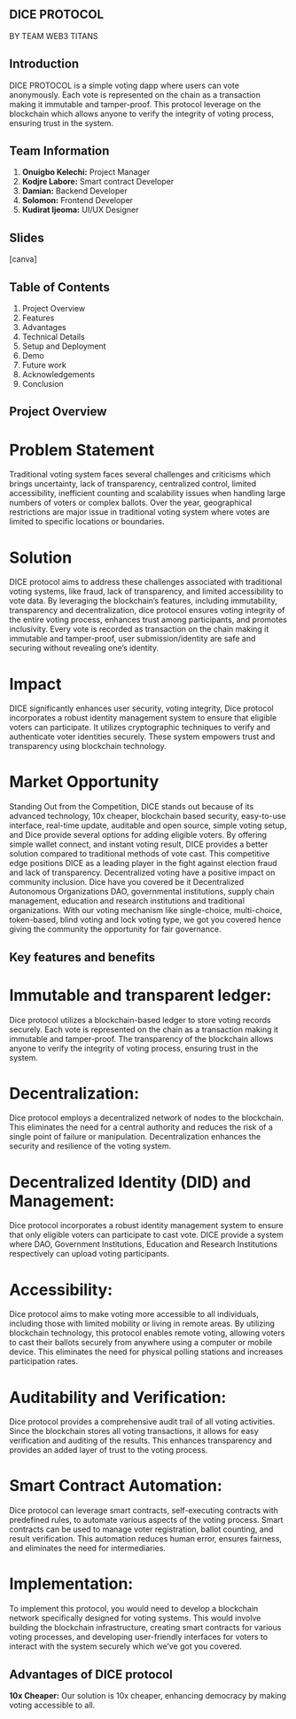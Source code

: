 ## DICE PROTOCOL
BY TEAM WEB3 TITANS
## Introduction
  DICE PROTOCOL is a simple voting dapp where users can vote anonymously. Each vote is represented on the chain as a transaction making it immutable and tamper-proof. This protocol leverage on the blockchain which allows anyone to verify the integrity of voting process, ensuring trust in the system.
  ## Team Information
  1. **Onuigbo Kelechi:** Project Manager
  2. **Kodjre Labore:** Smart contract Developer
  3. **Damian:** Backend Developer
  4. **Solomon:** Frontend Developer
  5. **Kudirat Ijeoma:** UI/UX Designer
## Slides
[canva]
## Table of Contents
1. Project Overview
2. Features
3. Advantages 
4. Technical Details
5. Setup and Deployment
6. Demo
7. Future work
8. Acknowledgements
9. Conclusion
## Project Overview
# Problem Statement
Traditional voting system faces several challenges and criticisms which brings uncertainty, lack of transparency, centralized control, limited accessibility, inefficient counting and scalability issues when handling large numbers of voters or complex ballots. Over the year, geographical restrictions are major issue in traditional voting system where votes are limited to specific locations or boundaries.
# Solution
DICE protocol aims to address these challenges associated with traditional voting systems, like fraud, lack of transparency, and limited accessibility to vote data. By leveraging the blockchain’s features, including immutability, transparency and decentralization, dice protocol ensures voting integrity of the entire voting process, enhances trust among participants, and promotes inclusivity. 
Every vote is recorded as transaction on the chain making it immutable and tamper-proof, user submission/identity are safe and securing without revealing one’s identity.
# Impact
DICE significantly enhances user security, voting integrity, Dice protocol incorporates a robust identity management system to ensure that eligible voters can participate. It utilizes cryptographic techniques to verify and authenticate voter identities securely. These system empowers trust and transparency using blockchain technology.
# Market Opportunity
Standing Out from the Competition, DICE stands out because of its advanced technology, 10x cheaper, blockchain based security, easy-to-use interface, real-time update, auditable and open source, simple voting setup, and Dice provide several options for adding eligible voters. By offering simple wallet connect, and instant voting result, DICE provides a better solution compared to traditional methods of vote cast. This competitive edge positions DICE as a leading player in the fight against election fraud and lack of transparency.
Decentralized voting have a positive impact on community inclusion. Dice have you covered be it Decentralized Autonomous Organizations DAO, governmental institutions, supply chain management, education and research institutions and traditional organizations. With our voting mechanism like single-choice, multi-choice, token-based, blind voting and lock voting type, we got you covered hence giving the community the opportunity for fair governance.
## Key features and benefits
# Immutable and transparent ledger:
Dice protocol utilizes a blockchain-based ledger to store voting records securely. Each vote is represented on the chain as a transaction making it immutable and tamper-proof. The transparency of the blockchain allows anyone to verify the integrity of voting process, ensuring trust in the system.
# Decentralization:
Dice protocol employs a decentralized network of nodes to the blockchain. This eliminates the need for a central authority and reduces the risk of a single point of failure or manipulation. Decentralization enhances the security and resilience of the voting system.
# Decentralized Identity (DID) and Management:
Dice protocol incorporates a robust identity management system to ensure that only eligible voters can participate to cast vote. DICE provide a system where DAO, Government Institutions, Education and Research Institutions respectively can upload voting participants.
# Accessibility:
Dice protocol aims to make voting more accessible to all individuals, including those with limited mobility or living in remote areas. By utilizing blockchain technology, this protocol enables remote voting, allowing voters to cast their ballots securely from anywhere using a computer or mobile device. This eliminates the need for physical polling stations and increases participation rates.
# Auditability and Verification:
Dice protocol provides a comprehensive audit trail of all voting activities. Since the blockchain stores all voting transactions, it allows for easy verification and auditing of the results. This enhances transparency and provides an added layer of trust to the voting process.
# Smart Contract Automation:
Dice protocol can leverage smart contracts, self-executing contracts with predefined rules, to automate various aspects of the voting process. Smart contracts can be used to manage voter registration, ballot counting, and result verification. This automation reduces human error, ensures fairness, and eliminates the need for intermediaries.
# Implementation:
To implement this protocol, you would need to develop a blockchain network specifically designed for voting systems. This would involve building the blockchain infrastructure, creating smart contracts for various voting processes, and developing user-friendly interfaces for voters to interact with the system securely which we’ve got you covered.
## Advantages of DICE protocol
**10x Cheaper:** Our solution is 10x cheaper, enhancing democracy by making voting accessible to all.
